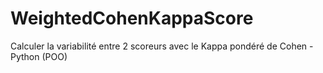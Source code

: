 # WeightedCohenKappaScore
Calculer la variabilité entre 2 scoreurs avec le Kappa pondéré de Cohen - Python (POO)
